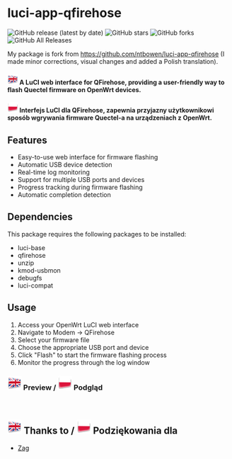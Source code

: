 # luci-app-qfirehose
![GitHub release (latest by date)](https://img.shields.io/github/v/release/4IceG/luci-app-qfirehose?style=flat-square)
![GitHub stars](https://img.shields.io/github/stars/4IceG/luci-app-qfirehose?style=flat-square)
![GitHub forks](https://img.shields.io/github/forks/4IceG/luci-app-qfirehose?style=flat-square)
![GitHub All Releases](https://img.shields.io/github/downloads/4IceG/luci-app-qfirehose/total)

My package is fork from https://github.com/ntbowen/luci-app-qfirehose (I made minor corrections, visual changes and added a Polish translation).

#### <img src="https://raw.githubusercontent.com/4IceG/Personal_data/master/dooffy_design_icons_EU_flags_United_Kingdom.png" height="24"> A LuCI web interface for QFirehose, providing a user-friendly way to flash Quectel firmware on OpenWrt devices.

#### <img src="https://raw.githubusercontent.com/4IceG/Personal_data/master/dooffy_design_icons_EU_flags_Poland.png" height="24"> Interfejs LuCI dla QFirehose, zapewnia przyjazny użytkownikowi sposób wgrywania firmware Quectel-a na urządzeniach z OpenWrt.

## Features

- Easy-to-use web interface for firmware flashing
- Automatic USB device detection
- Real-time log monitoring
- Support for multiple USB ports and devices
- Progress tracking during firmware flashing
- Automatic completion detection

## Dependencies

This package requires the following packages to be installed:
- luci-base
- qfirehose
- unzip
- kmod-usbmon
- debugfs
- luci-compat


## Usage

1. Access your OpenWrt LuCI web interface
2. Navigate to Modem -> QFirehose
3. Select your firmware file
4. Choose the appropriate USB port and device
5. Click "Flash" to start the firmware flashing process
6. Monitor the progress through the log window

### <img src="https://raw.githubusercontent.com/4IceG/Personal_data/master/dooffy_design_icons_EU_flags_United_Kingdom.png" height="32"> Preview / <img src="https://raw.githubusercontent.com/4IceG/Personal_data/master/dooffy_design_icons_EU_flags_Poland.png" height="32"> Podgląd

![]()


## <img src="https://raw.githubusercontent.com/4IceG/Personal_data/master/dooffy_design_icons_EU_flags_United_Kingdom.png" height="32"> Thanks to / <img src="https://raw.githubusercontent.com/4IceG/Personal_data/master/dooffy_design_icons_EU_flags_Poland.png" height="32"> Podziękowania dla
- [Zag](https://github.com/ntbowen)


